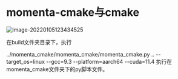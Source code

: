 # momenta-cmake与cmake

![image-20220105123434525](C:\Users\yeyulin\AppData\Roaming\Typora\typora-user-images\image-20220105123434525.png)



在build文件夹目录下，执行

 ../momenta_cmake/momenta_cmake/momenta_cmake.py .. --target_os=linux --gcc=9.3 --platform=aarch64 --cuda=11.4  执行在momenta_cmake文件夹下的py脚本文件。